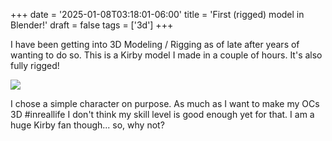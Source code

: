+++
date = '2025-01-08T03:18:01-06:00'
title = 'First (rigged) model in Blender!'
draft = false
tags = ['3d']
+++

I have been getting into 3D Modeling / Rigging as of late after years of wanting to do so. This is a Kirby model I made in a couple of hours. It's 
also fully rigged!

![](https://file.garden/ZWkvNY4S7Xz2vybq/blog.zekerex/images/122424.webp)

I chose a simple character on purpose. As much as I want to make my OCs 3D #inreallife I don't think my skill level is good enough yet for 
that. I am a huge Kirby fan though... so, why not?

